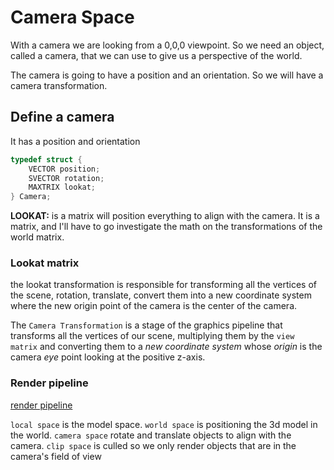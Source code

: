 # Camera Space

With a camera we are looking from a 0,0,0 viewpoint.  So we need an object, called a camera, that we can use to give us a perspective of the world.

The camera is going to have a position and an orientation.  So we will have a camera transformation.

## Define a camera

It has a position and orientation

```c
typedef struct {
	VECTOR position;
	SVECTOR rotation;
	MAXTRIX lookat;
} Camera;
```

**LOOKAT:** is a matrix will position everything to align with the camera.  It is a matrix, and I'll have to go investigate the math on the transformations of the world matrix.

### Lookat matrix

the lookat transformation is responsible for transforming all the vertices of the scene, rotation, translate, convert them into a new coordinate system where the new origin point of the camera is the center of the camera.

The `Camera Transformation` is a stage of the graphics pipeline that transforms all the vertices of our scene, multiplying them by the `view matrix` and converting them to a _new coordinate system_ whose *origin* is the camera *eye* point looking at the positive z-axis.

### Render pipeline

[render pipeline](images/render_pipeline.png)

`local space` is the model space.
`world space` is positioning the 3d model in the world.
`camera space` rotate and translate objects to align with the camera.
`clip space` is culled so we only render objects that are in the camera's field of view
